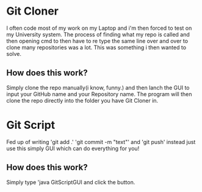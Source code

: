 # Git Cloner
I often code most of my work on my Laptop and i'm then forced to test on my University system. The process of finding what my repo is called and then opening cmd to then have to re type the same line over and over to clone many repositories was a lot. This was something i then wanted to solve.
## How does this work?
Simply clone the repo manually(i know, funny.) and then lanch the GUI to input your GitHub name and your Repository name. The program will then clone the repo directly into the folder you have Git Cloner in.

# Git Script
Fed up of writing 'git add .' 'git commit -m "text"' and 'git push' instead just use this simply GUI which can do everything for you!
## How does this work? 
Simply type 'java GitScriptGUI and click the button.
